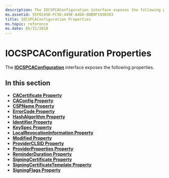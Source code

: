 ```yaml
---
description: The IOCSPCAConfiguration interface exposes the following properties.
ms.assetid: 55F0245D-FC56-449E-A4D8-0DB9F1930393
title: IOCSPCAConfiguration Properties
ms.topic: reference
ms.date: 05/31/2018
---
```


# IOCSPCAConfiguration Properties

The [**IOCSPCAConfiguration**](/windows/desktop/api/Certadm/nn-certadm-iocspcaconfiguration) interface exposes the following properties.

## In this section

-   [**CACertificate Property**](/windows/desktop/api/Certadm/nf-certadm-iocspcaconfiguration-get_cacertificate)
-   [**CAConfig Property**](/windows/desktop/api/Certadm/nf-certadm-iocspcaconfiguration-get_caconfig)
-   [**CSPName Property**](/windows/desktop/api/Certadm/nf-certadm-iocspcaconfiguration-get_cspname)
-   [**ErrorCode Property**](/windows/desktop/api/Certadm/nf-certadm-iocspcaconfiguration-get_errorcode)
-   [**HashAlgorithm Property**](/windows/desktop/api/Certadm/nf-certadm-iocspcaconfiguration-get_hashalgorithm)
-   [**Identifier Property**](/windows/desktop/api/Certadm/nf-certadm-iocspcaconfiguration-get_identifier)
-   [**KeySpec Property**](/windows/desktop/api/Certadm/nf-certadm-iocspcaconfiguration-get_keyspec)
-   [**LocalRevocationInformation Property**](/windows/desktop/api/Certadm/nf-certadm-iocspcaconfiguration-get_localrevocationinformation)
-   [**Modified Property**](/windows/desktop/api/Certadm/nf-certadm-iocspcaconfiguration-get_modified)
-   [**ProviderCLSID Property**](/windows/desktop/api/Certadm/nf-certadm-iocspcaconfiguration-get_providerclsid)
-   [**ProviderProperties Property**](/windows/desktop/api/Certadm/nf-certadm-iocspcaconfiguration-get_providerproperties)
-   [**ReminderDuration Property**](/windows/desktop/api/Certadm/nf-certadm-iocspcaconfiguration-get_reminderduration)
-   [**SigningCertificate Property**](/windows/desktop/api/Certadm/nf-certadm-iocspcaconfiguration-get_signingcertificate)
-   [**SigningCertificateTemplate Property**](/windows/desktop/api/Certadm/nf-certadm-iocspcaconfiguration-get_signingcertificatetemplate)
-   [**SigningFlags Property**](/windows/desktop/api/Certadm/nf-certadm-iocspcaconfiguration-get_signingflags)

 

 



